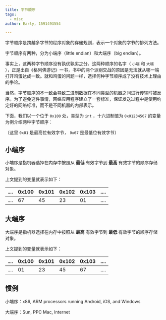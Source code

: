 ```yaml
---
title: 字节顺序
tags:
  - misc
author: Early, 1591493554

---
```


字节顺序是跨越多字节的程序对象的存储规则，表示一个对象的字节的排列方法。

字节顺序有两种，分为小端序（little endian）和大端序（big endian）。

事实上，这两种字节顺序没有孰优孰劣之分。这两种顺序的名字（ `小端` 和 `大端` ），正是出自《格列佛游记》一书，书中的两个派别交战的原因是无法就从哪一端打开鸡蛋达成一致。就和鸡蛋的问题一样，选择何种字节顺序成了没有技术上理由的争论。

当然，字节顺序的不一致会导致二进制数据在不同类型的机器之间进行传输时被反序。为了避免这件事情，网络应用程序建立了一套标准，保证发送过程中是使用约定好的网络标准，而不是不同机器的内部表示。

下面，我们以一个位于 `0x100` 处，类型为 `int` ，十六进制值为 `0x01234567` 的变量为例介绍两种字节顺序：

（这里 `0x01` 是最高位有效字节， `0x67` 是最低位有效字节）

## 小端序

小端序是指机器选择在内存中按照从 **最低** 有效字节到 **最高** 有效字节的顺序存储对象。

上文提到的变量就表示如下：

| .... | 0x100 | 0x101 | 0x102 | 0x103 | .... |
| ---- | ----- | ----- | ----- | ----- | ---- |
| .... | 67    | 45    | 23    | 01    | .... |

## 大端序

大端序是指机器选择在内存中按照从 **最高** 有效字节到 **最低** 有效字节的顺序存储对象。

上文提到的变量就表示如下：

| .... | 0x100 | 0x101 | 0x102 | 0x103 | .... |
| ---- | ----- | ----- | ----- | ----- | ---- |
| .... | 01    | 23    | 45    | 67    | .... |

## 惯例

小端序：x86, ARM processors running Android, iOS, and Windows

大端序：Sun, PPC Mac, Internet
